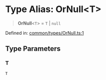 # Type Alias: OrNull\<T\>

> **OrNull**\<`T`\> = `T` \| `null`

Defined in: [common/types/OrNull.ts:1](https://github.com/Forge-Game-Engine/Forge/blob/7a38cd584d26e8fac97f61bf2359fb32ea34a7fc/src/common/types/OrNull.ts#L1)

## Type Parameters

### T

`T`
